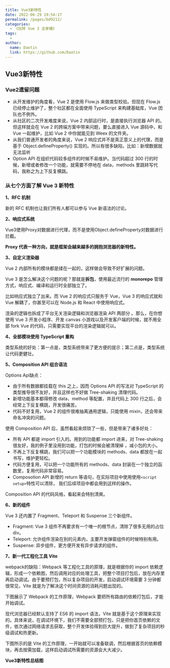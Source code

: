 ```yaml
---
title: Vue3新特性
date: 2022-06-29 19:54:17
permalink: /pages/bd9212/
categories:
  - 《玩转 Vue 3 全家桶》
tags:
  - 
author: 
  name: Daotin
  link: https://github.com/Daotin
---
```

## Vue3新特性

### Vue2遗留问题

- 从开发维护的角度看，Vue 2 是使用 Flow.js 来做类型校验。但现在 Flow.js 已经停止维护了，整个社区都在全面使用 TypeScript 来构建基础库，Vue 团队也不例外。
- 从社区的二次开发难度来说，Vue 2 内部运行时，是直接执行浏览器 API 的。但这样就会在 Vue 2 的跨端方案中带来问题，要么直接进入 Vue 源码中，和 Vue 一起维护，比如 Vue 2 中你就能见到 Weex 的文件夹。
- 从我们普通开发者的角度来说，Vue 2 响应式并不是真正意义上的代理，而是基于 Object.defineProperty() 实现的。所以有很多缺陷，比如：新增数据就无法监听
- Option API 在组织代码较多组件的时候不易维护。当代码超过 300 行的时候，新增或者修改一个功能，就需要不停地在 data，methods 里跳转写代码，我称之为上下反复横跳。

### 从七个方面了解 Vue 3 新特性

**1、RFC 机制**

新的 RFC 机制也让我们所有人都可以参与 Vue 新语法的讨论。



**2、响应式系统**

Vue3使用Proxy对数据进行代理，而不是使用Object.defineProperty对数据进行拦截。

**Proxy 代表一种方向，就是框架会越来越多的拥抱浏览器的新特性。**



**3、自定义渲染器**

Vue 2 内部所有的模块都是揉在一起的，这样做会导致不好扩展的问题。

Vue 3 是怎么解决这个问题的呢？那就是**拆包**，使用最近流行的 **monorepo** 管理方式，响应式、编译和运行时全部独立了。

比如响应式独立了出来。而 Vue 2 的响应式只服务于 Vue，Vue 3 的响应式就和 Vue 解耦了，你甚至可以在 Node.js 和 React 中使用响应式。

渲染的逻辑也拆成了平台无关渲染逻辑和浏览器渲染 API 两部分 。那么，在你想使用 Vue 3 开发小程序、开发 canvas 小游戏以及开发客户端的时候，就不用全部 fork Vue 的代码，只需要实现平台的渲染逻辑就可以。



**4、全部模块使用 TypeScript 重构**

类型系统的好处：第一点是，类型系统带来了更方便的提示；第二点是，类型系统让代码更健壮。



**5、Composition API 组合语法**

Options Api缺点：

- 由于所有数据都挂载在 this 之上，因而 Options API 的写法对 TypeScript 的类型推导很不友好，并且这样也不好做 Tree-shaking 清理代码。
- 新增功能基本都得修改 data、method 等配置，并且代码上 300 行之后，会经常上下反复横跳，开发很痛苦。
- 代码不好复用，Vue 2 的组件很难抽离通用逻辑，只能使用 mixin，还会带来命名冲突的问题。

使用 Composition API 后，虽然看起来烦琐了一些，但是带来了诸多好处：

- 所有 API 都是 import 引入的。用到的功能都 import 进来，对 Tree-shaking 很友好，我的例子里没用到功能，打包的时候会被清理掉 ，减小包的大小。
- 不再上下反复横跳，我们可以把一个功能模块的 methods、data 都放在一起书写，维护更轻松。
- 代码方便复用，可以把一个功能所有的 methods、data 封装在一个独立的函数里，复用代码非常容易。
- Composotion API 新增的 return 等语句，在实际项目中使用使用`<script setup>`特性可以清除， 我们后续项目中都会用到这样的操作。

Composition API 的代码风格，看起来会特别清爽。



**6、新的组件**

Vue 3 还内置了 Fragment、Teleport 和 Suspense 三个新组件。

- Fragment: Vue 3 组件不再要求有一个唯一的根节点，清除了很多无用的占位 div。
- Teleport: 允许组件渲染在别的元素内，主要开发弹窗组件的时候特别有用。
- Suspense: 异步组件，更方便开发有异步请求的组件。



**7、新一代工程化工具 Vite**

webpack的缺陷：Webpack 等工程化工具的原理，就是根据你的 import 依赖逻辑，形成一个依赖图，然后调用对应的处理工具，把整个项目打包后，放在内存里再启动调试。由于要预打包，所以复杂项目的开发，启动调试环境需要 3 分钟都很常见，Vite 就是为了解决这个时间资源的消耗问题出现的。

下图展示了 Webpack 的工作原理，Webpack 要把所有路由的依赖打包后，才能开始调试。



现代浏览器已经默认支持了 ES6 的 import 语法，Vite 就是基于这个原理来实现的。具体来说，在调试环境下，我们不需要全部预打包，只是把你首页依赖的文件，依次通过网络请求去获取，整个开发体验得到巨大提升，做到了复杂项目的秒级调试和热更新。

下图所示的是 Vite 的工作原理，一开始就可以准备联调，然后根据首页的依赖模块，再去按需加载，这样启动调试所需要的资源会大大减少。




**Vue3新特性总结图**


